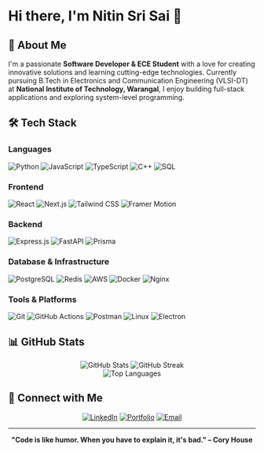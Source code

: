 # Hi there, I'm Nitin Sri Sai 👋

## 🚀 About Me
I'm a passionate **Software Developer & ECE Student** with a love for creating innovative solutions and learning cutting-edge technologies. Currently pursuing B.Tech in Electronics and Communication Engineering (VLSI-DT) at **National Institute of Technology, Warangal**, I enjoy building full-stack applications and exploring system-level programming.



## 🛠️ Tech Stack

### Languages
![Python](https://img.shields.io/badge/-Python-3776AB?style=flat-square&logo=python&logoColor=white)
![JavaScript](https://img.shields.io/badge/-JavaScript-F7DF1E?style=flat-square&logo=javascript&logoColor=black)
![TypeScript](https://img.shields.io/badge/-TypeScript-3178C6?style=flat-square&logo=typescript&logoColor=white)
![C++](https://img.shields.io/badge/-C++-00599C?style=flat-square&logo=cplusplus&logoColor=white)
![SQL](https://img.shields.io/badge/-SQL-336791?style=flat-square&logo=postgresql&logoColor=white)

### Frontend
![React](https://img.shields.io/badge/-React-61DAFB?style=flat-square&logo=react&logoColor=black)
![Next.js](https://img.shields.io/badge/-Next.js-000000?style=flat-square&logo=next.js&logoColor=white)
![Tailwind CSS](https://img.shields.io/badge/-Tailwind%20CSS-06B6D4?style=flat-square&logo=tailwindcss&logoColor=white)
![Framer Motion](https://img.shields.io/badge/-Framer%20Motion-0055FF?style=flat-square&logo=framer&logoColor=white)

### Backend
![Express.js](https://img.shields.io/badge/-Express.js-000000?style=flat-square&logo=express&logoColor=white)
![FastAPI](https://img.shields.io/badge/-FastAPI-009688?style=flat-square&logo=fastapi&logoColor=white)
![Prisma](https://img.shields.io/badge/-Prisma-2D3748?style=flat-square&logo=prisma&logoColor=white)

### Database & Infrastructure
![PostgreSQL](https://img.shields.io/badge/-PostgreSQL-4169E1?style=flat-square&logo=postgresql&logoColor=white)
![Redis](https://img.shields.io/badge/-Redis-DC382D?style=flat-square&logo=redis&logoColor=white)
![AWS](https://img.shields.io/badge/-AWS-232F3E?style=flat-square&logo=amazonaws&logoColor=white)
![Docker](https://img.shields.io/badge/-Docker-2496ED?style=flat-square&logo=docker&logoColor=white)
![Nginx](https://img.shields.io/badge/-Nginx-009639?style=flat-square&logo=nginx&logoColor=white)

### Tools & Platforms
![Git](https://img.shields.io/badge/-Git-F05032?style=flat-square&logo=git&logoColor=white)
![GitHub Actions](https://img.shields.io/badge/-GitHub%20Actions-2088FF?style=flat-square&logo=githubactions&logoColor=white)
![Postman](https://img.shields.io/badge/-Postman-FF6C37?style=flat-square&logo=postman&logoColor=white)
![Linux](https://img.shields.io/badge/-Linux-FCC624?style=flat-square&logo=linux&logoColor=black)
![Electron](https://img.shields.io/badge/-Electron-47848F?style=flat-square&logo=electron&logoColor=white)

## 📊 GitHub Stats

<div align="center">
  <img src="https://github-readme-stats.vercel.app/api?username=nss0x&show_icons=true&theme=radical&hide_border=true" alt="GitHub Stats" />
  <img src="https://github-readme-streak-stats.herokuapp.com/?user=nss0x&theme=radical&hide_border=true" alt="GitHub Streak" />
</div>

<div align="center">
  <img src="https://github-readme-stats.vercel.app/api/top-langs/?username=nss0x&layout=compact&theme=radical&hide_border=true" alt="Top Languages" />
</div>




## 🤝 Connect with Me

<div align="center">
  
[![LinkedIn](https://img.shields.io/badge/-LinkedIn-0077B5?style=for-the-badge&logo=linkedin&logoColor=white)](https://www.linkedin.com/in/nitin-sri-sai)
[![Portfolio](https://img.shields.io/badge/-Portfolio-000000?style=for-the-badge&logo=react&logoColor=white)](https://nss0x.codes/)
[![Email](https://img.shields.io/badge/-Email-D14836?style=for-the-badge&logo=gmail&logoColor=white)](mailto:nitinsrisai05@gmail.com)

</div>

---

<div align="center">
  
**"Code is like humor. When you have to explain it, it's bad." – Cory House**

</div>